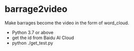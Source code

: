 # barrage2video
Make barrages become the video in the form of word_cloud.
- Python 3.7 or above
- get the id from Baidu AI Cloud
- python ./get_test.py
